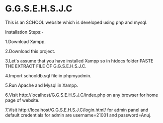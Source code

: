 # G.G.S.E.H.S.J.C
This is an SCHOOL website which is developed using php and mysql.

Installation Steps:-

1.Download Xampp.

2.Download this project.

3.Let's assume that you have installed Xampp so in htdocs folder PASTE THE EXTRACT FILE OF G.G.S.E.H.S.J.C.

4.Import schooldb.sql file in phpmyadmin.

5.Run Apache and Mysql in Xampp.

6.Visit http://localhost/G.G.S.E.H.S.J.C/index.php on any browser for home page of website.

7.Visit http://localhost/G.G.S.E.H.S.J.C/login.html/ for admin panel and default credentials for admin are username=21001 and password=Anuj.
